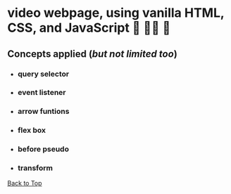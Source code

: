 <a name="custom_anchor_name"></a>
# video webpage, using vanilla HTML, CSS, and JavaScript	:pancakes: :ice_cream::hamburger: :green_salad: 
## Concepts applied (*but not limited too*)

- ### query selector
- ### event listener
- ### arrow funtions
- ### flex box
- ### before pseudo 
- ### transform 

[Back to Top](#custom_anchor_name)
